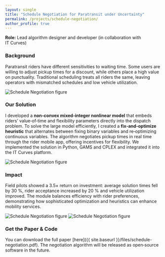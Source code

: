 ```yaml
---
layout: single
title: "Schedule Negotiation for Paratransit under Uncertainty"
permalink: /projects/schedule-negotiation/
author_profile: true
---
```



**Role:** Lead algorithm designer and developer (in collaboration with IT Curves)

### Background

Paratransit riders have different sensitivities to waiting time.  Some users are willing to adjust pickup times for a discount, while others place a high value on punctuality.  Traditional scheduling treats all riders the same, leaving operators with mismatched schedules and low vehicle utilization.
    <p><img src="{{ site.baseurl }}/assets/img/schedule-negotiation_OverallProb2.png" alt="Schedule Negotiation figure" style="max-width:60%; height:auto;" /></p>

### Our Solution

I developed a **non‑convex mixed‑integer nonlinear model** that embeds riders’ value‑of‑time and flexibility parameters directly into the dispatch problem.  To solve the large model efficiently, I created a **fix‑and‑optimize heuristic** that alternates between fixing binary variables and re‑optimizing continuous variables.  The algorithm negotiates pickup times in real time through the rider mobile app, offering incentives for flexibility.  We implemented the solution in Python, GAMS and CPLEX and integrated it into the IT Curves platform.
    <p><img src="{{ site.baseurl }}/assets/img/schedule-negotiation_BCPIllustration.png" alt="Schedule Negotiation figure" style="max-width:60%; height:auto;" /></p>

### Impact

Field pilots showed a 3.5× return on investment: average solution times fell by 30 %, rider acceptance increased by 20 % and vehicle utilization improved.  The module balances efficiency with rider preferences, demonstrating how sophisticated optimization and heuristics can enhance mobility services.

   <p> <img src="{{ site.baseurl }}/assets/img/schedule-negotiation_Delta profit4_ROI_30.png" alt="Schedule Negotiation figure" style="max-width:50%; height:auto;" />    <img src="{{ site.baseurl }}/assets/img/schedule-negotiation_ComputationTime.png" alt="Schedule Negotiation figure" style="max-width:50%; height:auto;" /></p>


### Get the Paper & Code

You can download the full paper [here]({{ site.baseurl }}/files/schedule-negotiation.pdf).  The negotiation algorithm will be released as open‑source software in the future.

